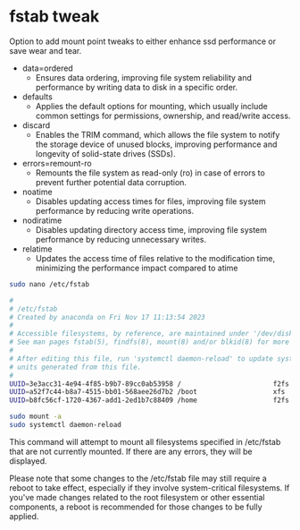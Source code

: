# fstab tweak
Option to add mount point tweaks to either enhance ssd performance or save wear and tear.
* data=ordered
  - Ensures data ordering, improving file system reliability and performance by writing data to disk in a specific order.
* defaults
   - Applies the default options for mounting, which usually include common settings for permissions, ownership, and read/write access.
* discard
   -  Enables the TRIM command, which allows the file system to notify the storage device of unused blocks, improving performance and longevity of solid-state drives (SSDs).
* errors=remount-ro
  - Remounts the file system as read-only (ro) in case of errors to prevent further potential data corruption.
* noatime
  - Disables updating access times for files, improving file system performance by reducing write operations.
* nodiratime
  - Disables updating directory access time, improving file system performance by reducing unnecessary writes.
* relatime
  - Updates the access time of files relative to the modification time, minimizing the performance impact compared to atime


```bash
sudo nano /etc/fstab
```

```bash
#
# /etc/fstab
# Created by anaconda on Fri Nov 17 11:13:54 2023
#
# Accessible filesystems, by reference, are maintained under '/dev/disk/'.
# See man pages fstab(5), findfs(8), mount(8) and/or blkid(8) for more info.
#
# After editing this file, run 'systemctl daemon-reload' to update systemd
# units generated from this file.
#
UUID=3e3acc31-4e94-4f85-b9b7-89cc0ab53958 /                       f2fs    defaults,noatime,discard        0 0
UUID=a52f7c44-b8a7-4515-bb01-568aee26d7b2 /boot                   xfs     defaults        0 0
UUID=b8fc56cf-1720-4367-add1-2ed1b7c88409 /home                   f2fs    defaults,noatime,discard        0 0
```

```bash
sudo mount -a
sudo systemctl daemon-reload
```
This command will attempt to mount all filesystems specified in /etc/fstab that are not currently mounted. If there are any errors, they will be displayed.

Please note that some changes to the /etc/fstab file may still require a reboot to take effect, especially if they involve system-critical filesystems. 
If you've made changes related to the root filesystem or other essential components, a reboot is recommended for those changes to be fully applied.
